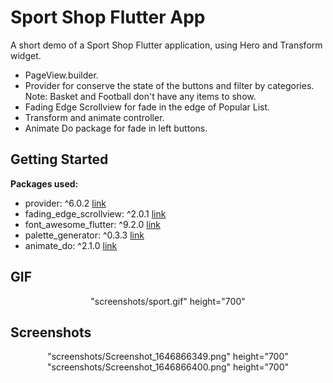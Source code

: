 # Sport Shop Flutter App

A short demo of a Sport Shop Flutter application, using Hero and Transform widget.
- PageView.builder.
- Provider for conserve the state of the buttons and filter by categories. Note: Basket and Football don't have any items to show.
- Fading Edge Scrollview for fade in the edge of Popular List.
- Transform and animate controller.
- Animate Do package for fade in left buttons.

## Getting Started

**Packages used:**
- provider: ^6.0.2 [link](https://pub.dev/packages/provider)
- fading_edge_scrollview: ^2.0.1 [link](https://pub.dev/packages/fading_edge_scrollview)
- font_awesome_flutter: ^9.2.0 [link](https://pub.dev/packages/font_awesome_flutter)
- palette_generator: ^0.3.3 [link](https://pub.dev/packages/palette_generator)
- animate_do: ^2.1.0 [link](https://pub.dev/packages/animate_do)

## GIF
<p align="center">
"screenshots/sport.gif" height="700"
</p>

## Screenshots
<p align="center">
"screenshots/Screenshot_1646866349.png" height="700"
"screenshots/Screenshot_1646866400.png" height="700"
</p>
